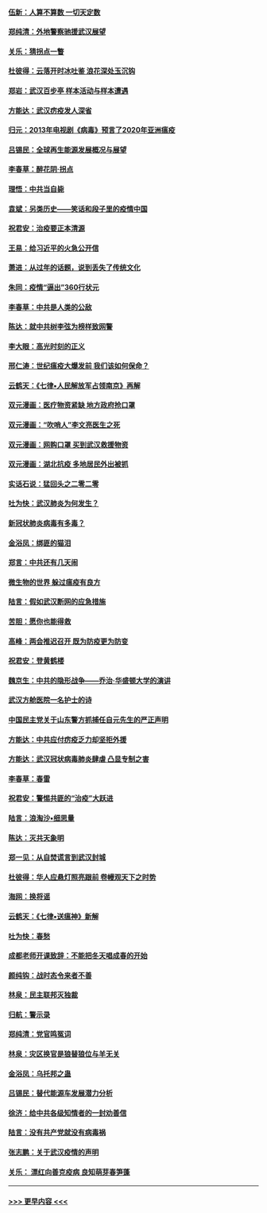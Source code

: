 #### [伍新：人算不算数 一切天定数](../pages/nsc993/n11893372.md?t=02251402) 
#### [郑纯清：外地警察驰援武汉展望](../pages/nsc993/n11893115.md?t=02251402) 
#### [关乐：猜拐点一瞥](../pages/nsc993/n11893020.md?t=02251402) 
#### [杜彼得：云落开时冰吐鉴 浪花深处玉沉钩](../pages/nsc993/n11892107.md?t=02251402) 
#### [郑岩：武汉百步亭 样本活动与样本遭遇](../pages/nsc993/n11892310.md?t=02251402) 
#### [方能达：武汉疠疫发人深省](../pages/nsc993/n11891376.md?t=02251402) 
#### [归元：2013年电视剧《病毒》预言了2020年亚洲瘟疫](../pages/nsc993/n11891126.md?t=02251402) 
#### [吕锡民：全球再生能源发展概况与展望](../pages/nsc993/n11890613.md?t=02251402) 
#### [李春草：醉花阴·拐点](../pages/nsc993/n11890567.md?t=02251402) 
#### [理悟：中共当自毙](../pages/nsc993/n11890559.md?t=02251402) 
#### [袁斌：另类历史——笑话和段子里的疫情中国](../pages/nsc993/n11889243.md?t=02251402) 
#### [祝君安：治疫要正本清源](../pages/nsc993/n11889085.md?t=02251402) 
#### [王易：给习近平的火急公开信](../pages/nsc993/n11888225.md?t=02251402) 
#### [萧进：从过年的话题，说到丢失了传统文化](../pages/nsc993/n11887732.md?t=02251402) 
#### [朱同：疫情“逼出”360行状元](../pages/nsc993/n11887678.md?t=02251402) 
#### [李春草：中共是人类的公敌](../pages/nsc993/n11887656.md?t=02251402) 
#### [陈达：就中共树李弦为榜样致网警](../pages/nsc993/n11887625.md?t=02251402) 
#### [李大眼：高光时刻的正义](../pages/nsc993/n11887585.md?t=02251402) 
#### [邢仁涛：世纪瘟疫大爆发前 我们该如何保命？](../pages/nsc993/n11887535.md?t=02251402) 
#### [云鹤天：《七律▪人民解放军占领南京》再解](../pages/nsc993/n11887524.md?t=02251402) 
#### [双元漫画：医疗物资紧缺 地方政府抢口罩](../pages/nsc993/n11884744.md?t=02251402) 
#### [双元漫画：“吹哨人”李文亮医生之死](../pages/nsc993/n11884705.md?t=02251402) 
#### [双元漫画：网购口罩 买到武汉救援物资](../pages/nsc993/n11884670.md?t=02251402) 
#### [双元漫画：湖北抗疫 多地居民外出被抓](../pages/nsc993/n11884643.md?t=02251402) 
#### [实话石说：猛回头之二零二零](../pages/nsc993/n11883968.md?t=02251402) 
#### [吐为快：武汉肺炎为何发生？](../pages/nsc993/n11882180.md?t=02251402) 
#### [新冠状肺炎病毒有多毒？](../pages/nsc993/n11881790.md?t=02251402) 
#### [金浴凤：绑匪的猫泪](../pages/nsc993/n11880664.md?t=02251402) 
#### [郑言：中共还有几天闹](../pages/nsc993/n11880645.md?t=02251402) 
#### [微生物的世界 躲过瘟疫有良方](../pages/nsc993/n11880492.md?t=02251402) 
#### [陆言：假如武汉断网的应急措施](../pages/nsc993/n11880619.md?t=02251402) 
#### [苦胆：愿你也能得救](../pages/nsc993/n11880601.md?t=02251402) 
#### [高峰：两会推迟召开  既为防疫更为防变](../pages/nsc993/n11879977.md?t=02251402) 
#### [祝君安：登黄鹤楼](../pages/nsc993/n11880583.md?t=02251402) 
#### [魏京生：中共的隐形战争——乔治‧华盛顿大学的演讲](../pages/nsc993/n11879765.md?t=02251402) 
#### [武汉方舱医院一名护士的诗](../pages/nsc993/n11878480.md?t=02251402) 
#### [中国民主党关于山东警方抓捕任自元先生的严正声明](../pages/nsc993/n11877506.md?t=02251402) 
#### [方能达：中共应付疠疫乏力却坚拒外援](../pages/nsc993/n11877497.md?t=02251402) 
#### [方能达：武汉冠状病毒肺炎肆虐 凸显专制之害](../pages/nsc993/n11877475.md?t=02251402) 
#### [李春草：春雷](../pages/nsc993/n11876287.md?t=02251402) 
#### [祝君安：警惕共匪的“治疫”大跃进](../pages/nsc993/n11876084.md?t=02251402) 
#### [陆言：浪淘沙•细思量](../pages/nsc993/n11876071.md?t=02251402) 
#### [陈达：灭共天象明](../pages/nsc993/n11876063.md?t=02251402) 
#### [郑一见：从自焚谎言到武汉封城](../pages/nsc993/n11875621.md?t=02251402) 
#### [杜彼得：华人应悬灯照亮跟前 卷幔观天下之时势](../pages/nsc993/n11874822.md?t=02251402) 
#### [海网：换将谣](../pages/nsc993/n11873712.md?t=02251402) 
#### [云鹤天：《七律▪送瘟神》新解](../pages/nsc993/n11873598.md?t=02251402) 
#### [吐为快：春愁](../pages/nsc993/n11872801.md?t=02251402) 
#### [成都老师开课致辞：不能把冬天唱成春的开始](../pages/nsc993/n11872653.md?t=02251402) 
#### [颜纯钩：战时态令来者不善](../pages/nsc993/n11872011.md?t=02251402) 
#### [林泉：民主联邦灭独裁](../pages/nsc993/n11870998.md?t=02251402) 
#### [归航：警示录](../pages/nsc993/n11870963.md?t=02251402) 
#### [郑纯清：党官鸣冤词](../pages/nsc993/n11870938.md?t=02251402) 
#### [林泉：灾区换官是狼替狼位与羊无关](../pages/nsc993/n11870896.md?t=02251402) 
#### [金浴凤：乌托邦之蛊](../pages/nsc993/n11870879.md?t=02251402) 
#### [吕锡民：替代能源车发展潜力分析](../pages/nsc993/n11870656.md?t=02251402) 
#### [徐济：给中共各级知情者的一封劝善信](../pages/nsc993/n11868561.md?t=02251402) 
#### [陆言：没有共产党就没有病毒祸](../pages/nsc993/n11868232.md?t=02251402) 
#### [张志鹏：关于武汉疫情的声明](../pages/nsc993/n11867182.md?t=02251402) 
#### [关乐： 漂红向善克疫病 良知萌芽春笋蓬](../pages/nsc993/n11865710.md?t=02251402) 

----
#### [ >>> 更早内容 <<< ](../indexes/nsc993-earlier.md)
